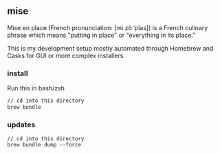 ## mise
Mise en place (French pronunciation: ​[mi zɑ̃ ˈplas]) is a French culinary phrase which means "putting in place" or "everything in its place."

This is my development setup mostly automated through Homebrew and Casks for GUI or more complex installers.

### install

Run this in bash/zsh

```bash
// cd into this directory
brew bundle
```

### updates

```
// cd into this directory
brew bundle dump --force
```